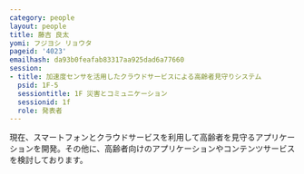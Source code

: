 ```yaml
---
category: people
layout: people
title: 藤吉 良太
yomi: フジヨシ リョウタ
pageid: '4023'
emailhash: da93b0feafab83317aa925dad6a77660
session:
- title: 加速度センサを活用したクラウドサービスによる高齢者見守りシステム
  psid: 1F-5
  sessiontitle: 1F 災害とコミュニケーション
  sessionid: 1f
  role: 発表者
---
```

現在、スマートフォンとクラウドサービスを利用して高齢者を見守るアプリケーションを開発。その他に、高齢者向けのアプリケーションやコンテンツサービスを検討しております。